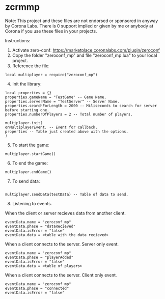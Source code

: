 # zcrmmp
Note:
This project and these files are not endorsed or sponsored in anyway by Corona Labs. There is 0 support implied or given by me or anybody at Corona if you use these files in your projects.

Instructions:
1. Activate zero-conf: https://marketplace.coronalabs.com/plugin/zeroconf
2. Copy the folder "zeroconf_mp" and file "zeroconf_mp.lua" to your local project.
3. Reference the file:
```
local multiplayer = require("zeroconf_mp")
```
4. Init the library:
```
local properties = {} 
properties.gameName = "TestGame" -- Game Name.
properties.serverName = "TestServer" -- Server Name.
properties.searchForLength = 2000 -- Miliseconds to search for server before starting one.
properties.numberOfPlayers = 2 -- Total number of players.

multiplayer.init(
onMultiplayerEvent, -- Event for callback.
properties -- Table just created above with the options.
)
```
5. To start the game:

```
multiplayer.startGame()
```

6. To end the game:

```
multiplayer.endGame() 
```

7. To send data:

```

multiplayer.sendData(testData) -- Table of data to send.
```

8. Listening to events.

When the client or server recieves data from another client.
```
eventData.name = "zeroconf_mp"
eventData.phase = "dataRecieved"
eventData.isError = "false"
eventData.data = <table with the data recieved>
```
When a client connects to the server. Server only event.
```
eventData.name = "zeroconf_mp"
eventData.phase = "playerAdded"
eventData.isError = "false"
eventData.data = <table of players>
```
When a client connects to the server. Client only event.
```
eventData.name = "zeroconf_mp"
eventData.phase = "connected"
eventData.isError = "false"
```
